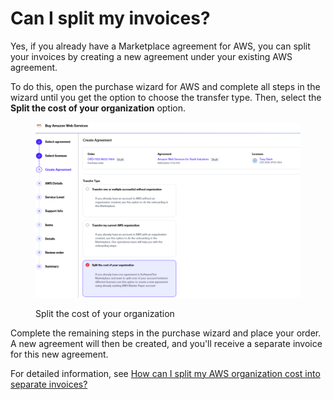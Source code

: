 # Can I split my invoices?

Yes, if you already have a Marketplace agreement for AWS, you can split your invoices by creating a new agreement under your existing AWS agreement.&#x20;

To do this, open the purchase wizard for AWS and complete all steps in the wizard until you get the option to choose the transfer type. Then, select the **Split the cost of your organization** option.

<figure><img src="../../../.gitbook/assets/image (7) (1).png" alt=""><figcaption><p>Split the cost of your organization</p></figcaption></figure>

Complete the remaining steps in the purchase wizard and place your order. A new agreement will then be created, and you'll receive a separate invoice for this new agreement.&#x20;

For detailed information, see [How can I split my AWS organization cost into separate invoices?](how-can-i-split-my-aws-organization-cost-into-separate-invoices.md)
